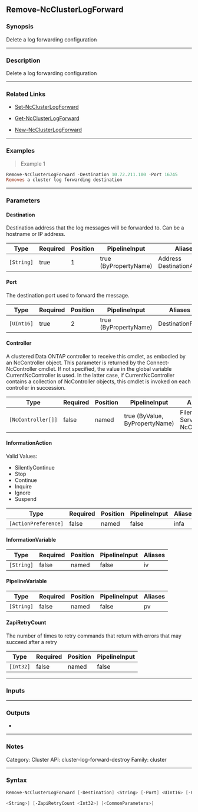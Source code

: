Remove-NcClusterLogForward
--------------------------

### Synopsis
Delete a log forwarding configuration

---

### Description

Delete a log forwarding configuration

---

### Related Links
* [Set-NcClusterLogForward](Set-NcClusterLogForward)

* [Get-NcClusterLogForward](Get-NcClusterLogForward)

* [New-NcClusterLogForward](New-NcClusterLogForward)

---

### Examples
> Example 1

```PowerShell
Remove-NcClusterLogForward -Destination 10.72.211.100 -Port 16745
Removes a cluster log forwarding destination
```

---

### Parameters
#### **Destination**
Destination address that the log messages will be forwarded to. Can be a hostname or IP address.

|Type      |Required|Position|PipelineInput        |Aliases                       |
|----------|--------|--------|---------------------|------------------------------|
|`[String]`|true    |1       |true (ByPropertyName)|Address<br/>DestinationAddress|

#### **Port**
The destination port used to forward the message.

|Type      |Required|Position|PipelineInput        |Aliases        |
|----------|--------|--------|---------------------|---------------|
|`[UInt16]`|true    |2       |true (ByPropertyName)|DestinationPort|

#### **Controller**
A clustered Data ONTAP controller to receive this cmdlet, as embodied by an NcController object.  This parameter is returned by the Connect-NcController cmdlet.  If not specified, the value in the global variable CurrentNcController is used.  In the latter case, if CurrentNcController contains a collection of NcController objects, this cmdlet is invoked on each controller in succession.

|Type              |Required|Position|PipelineInput                 |Aliases                          |
|------------------|--------|--------|------------------------------|---------------------------------|
|`[NcController[]]`|false   |named   |true (ByValue, ByPropertyName)|Filer<br/>Server<br/>NcController|

#### **InformationAction**

Valid Values:

* SilentlyContinue
* Stop
* Continue
* Inquire
* Ignore
* Suspend

|Type                |Required|Position|PipelineInput|Aliases|
|--------------------|--------|--------|-------------|-------|
|`[ActionPreference]`|false   |named   |false        |infa   |

#### **InformationVariable**

|Type      |Required|Position|PipelineInput|Aliases|
|----------|--------|--------|-------------|-------|
|`[String]`|false   |named   |false        |iv     |

#### **PipelineVariable**

|Type      |Required|Position|PipelineInput|Aliases|
|----------|--------|--------|-------------|-------|
|`[String]`|false   |named   |false        |pv     |

#### **ZapiRetryCount**
The number of times to retry commands that return with errors that may succeed after a retry

|Type     |Required|Position|PipelineInput|
|---------|--------|--------|-------------|
|`[Int32]`|false   |named   |false        |

---

### Inputs

---

### Outputs
* 

---

### Notes
Category: Cluster
API: cluster-log-forward-destroy
Family: cluster

---

### Syntax
```PowerShell
Remove-NcClusterLogForward [-Destination] <String> [-Port] <UInt16> [-Controller <NcController[]>] [-InformationAction <ActionPreference>] [-InformationVariable <String>] [-PipelineVariable 
```
```PowerShell
<String>] [-ZapiRetryCount <Int32>] [<CommonParameters>]
```
